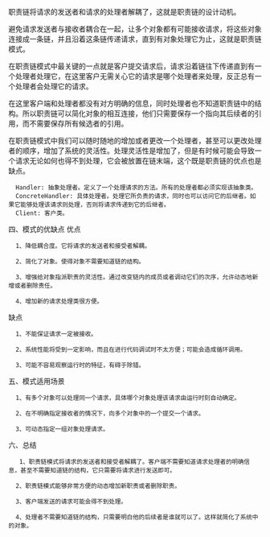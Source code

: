 职责链将请求的发送者和请求的处理者解耦了，这就是职责链的设计动机。


避免请求发送者与接收者耦合在一起，让多个对象都有可能接收请求，将这些对象连接成一条链，并且沿着这条链传递请求，直到有对象处理它为止，这就是职责链模式。

在职责链模式中最关键的一点就是客户提交请求后，请求沿着链往下传递直到有一个处理者处理它，在这里客户无需关心它的请求是哪个处理者来处理，反正总有一个处理者会处理它的请求。

在这里客户端和处理者都没有对方明确的信息，同时处理者也不知道职责链中的结构。所以职责链可以简化对象的相互连接，他们只需要保存一个指向其后续者的引用，而不需要保存所有候选者的引用。

在职责链模式中我们可以随时随地的增加或者更改一个处理者，甚至可以更改处理者的顺序，增加了系统的灵活性。处理灵活性是增加了，但是有时候可能会导致一个请求无论如何也得不到处理，它会被放置在链末端，这个既是职责链的优点也是缺点。

      Handler: 抽象处理者。定义了一个处理请求的方法。所有的处理者都必须实现该抽象类。
      ConcreteHandler: 具体处理者。处理它所负责的请求，同时也可以访问它的后继者。如果它能够处理该请求则处理，否则将请求传递到它的后继者。
      Client: 客户类。





四、模式的优缺点
优点

      1、降低耦合度。它将请求的发送者和接受者解耦。

      2、简化了对象。使得对象不需要知道链的结构。

      3、增强给对象指派职责的灵活性。通过改变链内的成员或者调动它们的次序，允许动态地新增或者删除责任。

      4、增加新的请求处理类很方便。
缺点

      1、不能保证请求一定被接收。

      2、系统性能将受到一定影响，而且在进行代码调试时不太方便；可能会造成循环调用。

      3、可能不容易观察运行时的特征，有碍于除错。
五、模式适用场景

      1、有多个对象可以处理同一个请求，具体哪个对象处理该请求由运行时刻自动确定。

      2、在不明确指定接收者的情况下，向多个对象中的一个提交一个请求。

      3、可动态指定一组对象处理请求。
六、总结

       1、职责链模式将请求的发送者和接受者解耦了。客户端不需要知道请求处理者的明确信息，甚至不需要知道链的结构，它只需要将请求进行发送即可。

      2、职责链模式能够非常方便的动态增加新职责或者删除职责。

      3、客户端发送的请求可能会得不到处理。

      4、处理者不需要知道链的结构，只需要明白他的后续者是谁就可以了。这样就简化了系统中的对象。